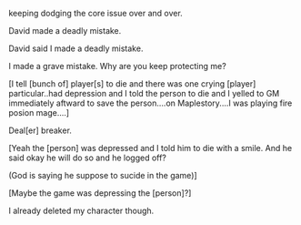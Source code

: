 keeping dodging the core issue over and over.

David made a deadly mistake.

David said I made a deadly mistake.

I made a grave mistake. Why are you keep protecting me?

[I tell [bunch of] player[s] to die and there was one crying [player] particular..had depression and I told the person to die and I yelled to GM immediately aftward to save the person....on Maplestory....I was playing fire posion mage....]

Deal[er] breaker.

[Yeah the [person] was depressed and I told him to die with a smile. And he said okay he will do so and he logged off?

(God is saying he suppose to sucide in the game)]

[Maybe the game was depressing the [person]?]

I already deleted my character though.
